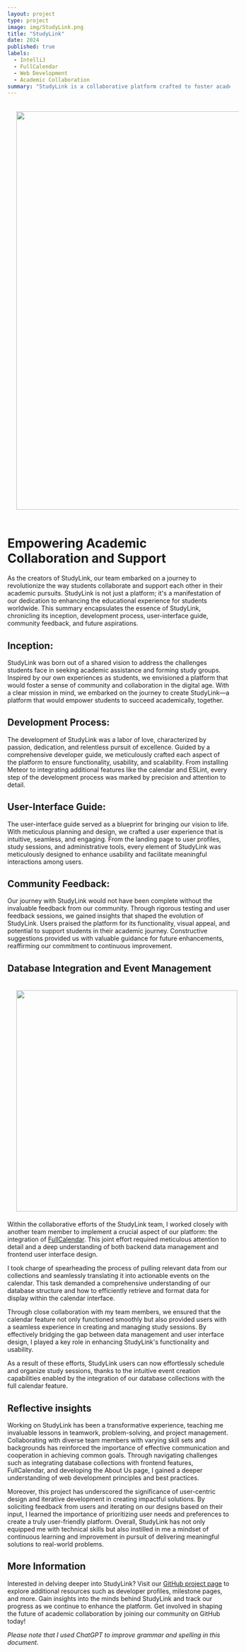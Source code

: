 ```yaml
---
layout: project
type: project
image: img/StudyLink.png
title: "StudyLink"
date: 2024
published: true
labels:
  - IntelliJ
  - FullCalendar
  - Web Development
  - Academic Collaboration
summary: "StudyLink is a collaborative platform crafted to foster academic collaboration, featuring group creation, study session scheduling, and user-friendly interfaces to aid students in forming study groups and advancing their educational endeavors."
---
```

<p align="center">
  <img src='https://phoenix-codecrafters.github.io/doc/LandingPage.png' HSPACE='20' VSPACE='20' width='900'>
</p>

# Empowering Academic Collaboration and Support
As the creators of StudyLink, our team embarked on a journey to revolutionize the way students collaborate and support each other in their academic pursuits. StudyLink is not just a platform; it's a manifestation of our dedication to enhancing the educational experience for students worldwide. This summary encapsulates the essence of StudyLink, chronicling its inception, development process, user-interface guide, community feedback, and future aspirations.

## Inception:
StudyLink was born out of a shared vision to address the challenges students face in seeking academic assistance and forming study groups. Inspired by our own experiences as students, we envisioned a platform that would foster a sense of community and collaboration in the digital age. With a clear mission in mind, we embarked on the journey to create StudyLink—a platform that would empower students to succeed academically, together.

## Development Process:
The development of StudyLink was a labor of love, characterized by passion, dedication, and relentless pursuit of excellence. Guided by a comprehensive developer guide, we meticulously crafted each aspect of the platform to ensure functionality, usability, and scalability. From installing Meteor to integrating additional features like the calendar and ESLint, every step of the development process was marked by precision and attention to detail.

## User-Interface Guide:
The user-interface guide served as a blueprint for bringing our vision to life. With meticulous planning and design, we crafted a user experience that is intuitive, seamless, and engaging. From the landing page to user profiles, study sessions, and administrative tools, every element of StudyLink was meticulously designed to enhance usability and facilitate meaningful interactions among users.

## Community Feedback:
Our journey with StudyLink would not have been complete without the invaluable feedback from our community. Through rigorous testing and user feedback sessions, we gained insights that shaped the evolution of StudyLink. Users praised the platform for its functionality, visual appeal, and potential to support students in their academic journey. Constructive suggestions provided us with valuable guidance for future enhancements, reaffirming our commitment to continuous improvement.

## Database Integration and Event Management
<img align='left' src='https://phoenix-codecrafters.github.io/doc/CalendarPage.png' width='500' HSPACE='20' VSPACE='20'> 

Within the collaborative efforts of the StudyLink team, I worked closely with another team member to implement a crucial aspect of our platform: the integration of [FullCalendar](https://fullcalendar.io/). This joint effort required meticulous attention to detail and a deep understanding of both backend data management and frontend user interface design.

I took charge of spearheading the process of pulling relevant data from our collections and seamlessly translating it into actionable events on the calendar. This task demanded a comprehensive understanding of our database structure and how to efficiently retrieve and format data for display within the calendar interface.

Through close collaboration with my team members, we ensured that the calendar feature not only functioned smoothly but also provided users with a seamless experience in creating and managing study sessions. By effectively bridging the gap between data management and user interface design, I played a key role in enhancing StudyLink's functionality and usability.

As a result of these efforts, StudyLink users can now effortlessly schedule and organize study sessions, thanks to the intuitive event creation capabilities enabled by the integration of our database collections with the full calendar feature. 

## Reflective insights
Working on StudyLink has been a transformative experience, teaching me invaluable lessons in teamwork, problem-solving, and project management. Collaborating with diverse team members with varying skill sets and backgrounds has reinforced the importance of effective communication and cooperation in achieving common goals. Through navigating challenges such as integrating database collections with frontend features, FullCalendar, and developing the About Us page, I gained a deeper understanding of web development principles and best practices.

Moreover, this project has underscored the significance of user-centric design and iterative development in creating impactful solutions. By soliciting feedback from users and iterating on our designs based on their input, I learned the importance of prioritizing user needs and preferences to create a truly user-friendly platform. Overall, StudyLink has not only equipped me with technical skills but also instilled in me a mindset of continuous learning and improvement in pursuit of delivering meaningful solutions to real-world problems.

## More Information
Interested in delving deeper into StudyLink? Visit our [GitHub project page](https://phoenix-codecrafters.github.io/) to explore additional resources such as developer profiles, milestone pages, and more. Gain insights into the minds behind StudyLink and track our progress as we continue to enhance the platform. Get involved in shaping the future of academic collaboration by joining our community on GitHub today!

*Please note that I used ChatGPT to improve grammar and spelling in this document.*
